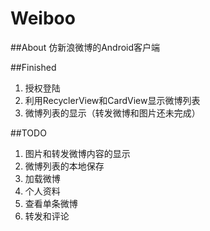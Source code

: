 # Weiboo

##About
仿新浪微博的Android客户端

##Finished
1. 授权登陆
2. 利用RecyclerView和CardView显示微博列表
3. 微博列表的显示（转发微博和图片还未完成）

##TODO
1. 图片和转发微博内容的显示
2. 微博列表的本地保存
3. 加载微博
4. 个人资料
5. 查看单条微博
6. 转发和评论
